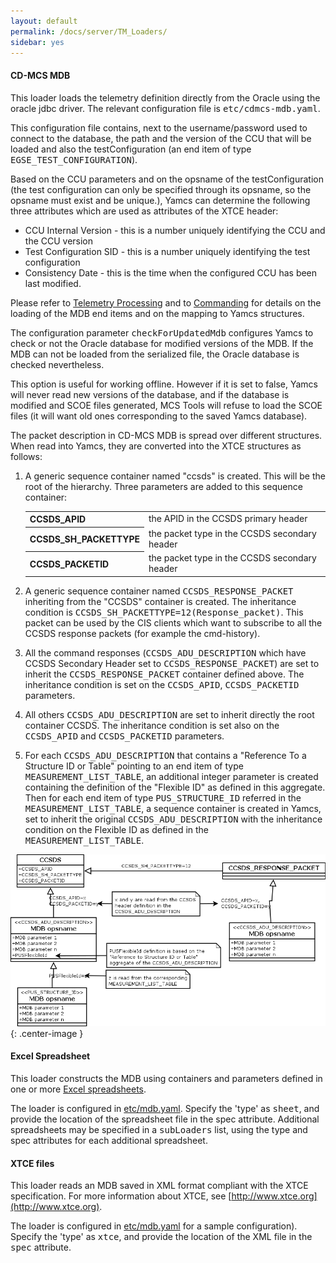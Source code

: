 ```yaml
---
layout: default
permalink: /docs/server/TM_Loaders/
sidebar: yes
---
```


#### CD-MCS MDB

This loader loads the telemetry definition directly from the Oracle using the oracle jdbc driver. The relevant configuration file is <tt>etc/cdmcs-mdb.yaml</tt>. 

This configuration file contains, next to the username/password used to connect to the database, the path and the version of the CCU that will be loaded and also the testConfiguration (an end item of type <tt>EGSE_TEST_CONFIGURATION</tt>).

Based on the CCU parameters and on the opsname of the testConfiguration (the test configuration can only be specified through its opsname, so the opsname must exist and be unique.), Yamcs can determine the following three attributes which are used as attributes of the XTCE header:

* CCU Internal Version - this is a number uniquely identifying the CCU and the CCU version
* Test Configuration SID - this is a number uniquely identifying the test configuration
* Consistency Date - this is the time when the configured CCU has been last modified.

Please refer to [Telemetry Processing](/docs/server/Telemetry_Processing/) and to [Commanding](/docs/server/Commanding) for details on the loading of the MDB end items and on the mapping to Yamcs structures.

The configuration parameter <tt>checkForUpdatedMdb</tt> configures Yamcs to check or not the Oracle database for modified versions of the MDB. If the MDB can not be loaded from the serialized file, the Oracle database is checked nevertheless.

This option is useful for working offline. However if it is set to false, Yamcs will never read new versions of the database, and if the database is modified and SCOE files generated, MCS Tools will refuse to load the SCOE files (it will want old ones corresponding to the saved Yamcs database).

The packet description in CD-MCS MDB is spread over different structures. When read into Yamcs, they are converted into the XTCE structures as follows:

1. A generic sequence container named "ccsds" is created. This will be the root of the hierarchy. Three parameters are added to this sequence container:

    <table class="inline">
        <tr>
            <th class="code">CCSDS_APID</th>
            <td>the APID in the CCSDS primary header</td>
        </tr>
        <tr>
            <th class="code">CCSDS_SH_PACKETTYPE</th>
            <td>the packet type in the CCSDS secondary header</td>
        </tr>
        <tr>
            <th class="code">CCSDS_PACKETID</th>
            <td>the packet type in the CCSDS secondary header</td>
        </tr>
    </table>

1. A generic sequence container named <tt>CCSDS_RESPONSE_PACKET</tt> inheriting from the "CCSDS" container is created. The inheritance condition is <tt>CCSDS_SH_PACKETTYPE=12(Response_packet)</tt>. This packet can be used by the CIS clients which want to subscribe to all the CCSDS response packets (for example the cmd-history).

1. All the command responses (<tt>CCSDS_ADU_DESCRIPTION</tt> which have CCSDS Secondary Header set to <tt>CCSDS_RESPONSE_PACKET</tt>) are set to inherit the <tt>CCSDS_RESPONSE_PACKET</tt> container defined above. The inheritance condition is set on the <tt>CCSDS_APID</tt>, <tt>CCSDS_PACKETID</tt> parameters.

1. All others <tt>CCSDS_ADU_DESCRIPTION</tt> are set to inherit directly the root container CCSDS. The inheritance condition is set also on the <tt>CCSDS_APID</tt> and <tt>CCSDS_PACKETID</tt> parameters.

1. For each <tt>CCSDS_ADU_DESCRIPTION</tt> that contains a "Reference To a Structure ID or Table" pointing to an end item of type <tt>MEASUREMENT_LIST_TABLE</tt>, an additional integer parameter is created containing the definition of the "Flexible ID" as defined in this aggregate. Then for each end item of type <tt>PUS_STRUCTURE_ID</tt> referred in the <tt>MEASUREMENT_LIST_TABLE</tt>, a sequence container is created in Yamcs, set to inherit the original <tt>CCSDS_ADU_DESCRIPTION</tt> with the inheritance condition on the Flexible ID as defined in the <tt>MEASUREMENT_LIST_TABLE</tt>.

![Creation of the sequence containers from the CD-MCS MDB](/assets/server/MDBSequenceContainerCreation.png){: .center-image }

#### Excel Spreadsheet
This loader constructs the MDB using containers and parameters defined in one or more [Excel spreadsheets](/docs/server/Excel_Specification/).

The loader is configured in [etc/mdb.yaml](/docs/server/mdb.yaml/). Specify the 'type' as <tt>sheet</tt>, and provide the location of the spreadsheet file in the spec attribute. Additional spreadsheets may be specified in a <tt>subLoaders</tt> list, using the type and spec attributes for each additional spreadsheet.

#### XTCE files
This loader reads an MDB saved in XML format compliant with the XTCE specification. For more information about XTCE, see [http://www.xtce.org](http://www.xtce.org).

The loader is configured in [etc/mdb.yaml](/docs/server/mdb.yaml/) for a sample configuration). Specify the 'type' as <tt>xtce</tt>, and provide the location of the XML file in the <tt>spec</tt> attribute.
